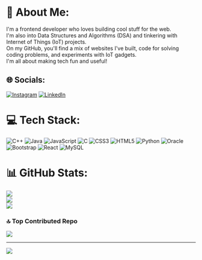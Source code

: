 # 💫 About Me:
I'm a frontend developer who loves building cool stuff for the web.<br>I'm also into Data Structures and Algorithms (DSA) and tinkering with Internet of Things (IoT) projects. <br>On my GitHub, you'll find a mix of websites I've built, code for solving coding problems, and experiments with IoT gadgets. <br>I'm all about making tech fun and useful!


## 🌐 Socials:
[![Instagram](https://img.shields.io/badge/Instagram-%23E4405F.svg?logo=Instagram&logoColor=white)](https://instagram.com/aishwarya._.maheshwari) [![LinkedIn](https://img.shields.io/badge/LinkedIn-%230077B5.svg?logo=linkedin&logoColor=white)](https://linkedin.com/in/aishwarya-maheshwari-26589b22) 

# 💻 Tech Stack:
![C++](https://img.shields.io/badge/c++-%2300599C.svg?style=for-the-badge&logo=c%2B%2B&logoColor=white) ![Java](https://img.shields.io/badge/java-%23ED8B00.svg?style=for-the-badge&logo=openjdk&logoColor=white) ![JavaScript](https://img.shields.io/badge/javascript-%23323330.svg?style=for-the-badge&logo=javascript&logoColor=%23F7DF1E) ![C](https://img.shields.io/badge/c-%2300599C.svg?style=for-the-badge&logo=c&logoColor=white) ![CSS3](https://img.shields.io/badge/css3-%231572B6.svg?style=for-the-badge&logo=css3&logoColor=white) ![HTML5](https://img.shields.io/badge/html5-%23E34F26.svg?style=for-the-badge&logo=html5&logoColor=white) ![Python](https://img.shields.io/badge/python-3670A0?style=for-the-badge&logo=python&logoColor=ffdd54) ![Oracle](https://img.shields.io/badge/Oracle-F80000?style=for-the-badge&logo=oracle&logoColor=white) ![Bootstrap](https://img.shields.io/badge/bootstrap-%238511FA.svg?style=for-the-badge&logo=bootstrap&logoColor=white) ![React](https://img.shields.io/badge/react-%2320232a.svg?style=for-the-badge&logo=react&logoColor=%2361DAFB) ![MySQL](https://img.shields.io/badge/mysql-4479A1.svg?style=for-the-badge&logo=mysql&logoColor=white)
# 📊 GitHub Stats:
![](https://github-readme-stats.vercel.app/api?username=aish-w&theme=dark&hide_border=false&include_all_commits=false&count_private=false)<br/>
![](https://github-readme-streak-stats.herokuapp.com/?user=aish-w&theme=dark&hide_border=false)<br/>
![](https://github-readme-stats.vercel.app/api/top-langs/?username=aish-w&theme=dark&hide_border=false&include_all_commits=false&count_private=false&layout=compact)

### 🔝 Top Contributed Repo
![](https://github-contributor-stats.vercel.app/api?username=aish-w&limit=5&theme=dark&combine_all_yearly_contributions=true)

---
[![](https://visitcount.itsvg.in/api?id=aish-w&icon=0&color=0)](https://visitcount.itsvg.in)

<!-- Proudly created with GPRM ( https://gprm.itsvg.in ) -->
